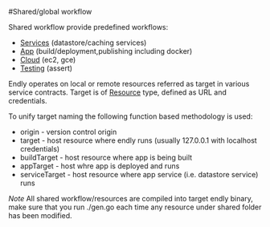 #Shared/global workflow


Shared workflow provide predefined workflows:

- [Services](workflow/services) (datastore/caching services)
- [App](workflow/app) (build/deployment,publishing including docker)
- [Cloud](workflow/cloud) (ec2, gce)
- [Testing](assert) (assert)



Endly operates on local or remote resources referred as target in various service contracts. 
Target is of [Resource](https://github.com/viant/toolbox/blob/master/url/resource.go) type, 
defined as URL and credentials. 

To unify target naming the following function based methodology is used:

- origin - version control origin
- target - host resource where endly runs (usually 127.0.0.1 with localhost credentials)
- buildTarget  - host resource where app is being built
- appTarget - host whre app is deployed and runs
- serviceTarget - host resource where app service (i.e. datastore service) runs


_Note_
All shared workflow/resources are compiled into target endly binary, make sure that you run ./gen.go each time any resource under shared folder has been modified.


